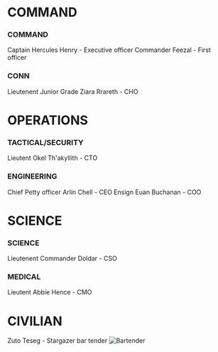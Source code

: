 # COMMAND
### COMMAND
Captain Hercules Henry - Executive officer
Commander Feezal - First officer

### CONN
Lieutenent Junior Grade Ziara Rrareth - CHO

# OPERATIONS
### TACTICAL/SECURITY
Lieutent Okel Th'akyllith - CTO

### ENGINEERING

Chief Petty officer Arlin Chell - CEO
Ensign Euan Buchanan - COO

# SCIENCE
### SCIENCE
Lieutenent Commander Doldar - CSO

### MEDICAL
Lieutent Abbie Hence - CMO

# CIVILIAN
Zuto Teseg - Stargazer bar tender
![Bartender](/assets/images/Zuto_Teseg.png)

